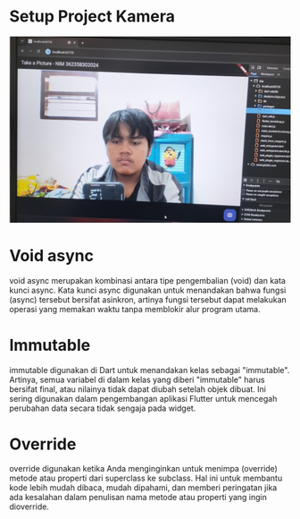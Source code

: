 # Setup Project Kamera
![projectkamera_hendra.jpg](projectkamera_hendra.jpg)

# Void async
void async merupakan kombinasi antara tipe pengembalian (void) dan kata kunci async. Kata kunci async digunakan untuk menandakan bahwa fungsi (async) tersebut bersifat asinkron, artinya fungsi tersebut dapat melakukan operasi yang memakan waktu tanpa memblokir alur program utama.

# Immutable
immutable digunakan di Dart untuk menandakan kelas sebagai "immutable". Artinya, semua variabel di dalam kelas yang diberi "immutable" harus bersifat final, atau nilainya tidak dapat diubah setelah objek dibuat. Ini sering digunakan dalam pengembangan aplikasi Flutter untuk mencegah perubahan data secara tidak sengaja pada widget.

# Override
override digunakan ketika Anda menginginkan untuk menimpa (override) metode atau properti dari superclass ke subclass. Hal ini untuk membantu kode lebih mudah dibaca, mudah dipahami, dan memberi peringatan jika ada kesalahan dalam penulisan nama metode atau properti yang ingin dioverride.